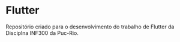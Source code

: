 # Flutter
Repositório criado para o desenvolvimento do trabalho de Flutter da Disciplna INF300 da Puc-Rio.
